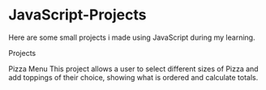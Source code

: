 # JavaScript-Projects
Here are some small projects i made using JavaScript during my learning.

Projects

Pizza Menu
This project allows a user to select different sizes of Pizza and add toppings of their choice, showing what is ordered and calculate totals.
